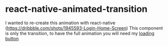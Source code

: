 # react-native-animated-transition

I wanted to re-create this animation with react-native (https://dribbble.com/shots/1945593-Login-Home-Screen)
This component is only the transition, to have the full animation you will need my [loading button](https://github.com/zecaptus/react-native-loading-button)
